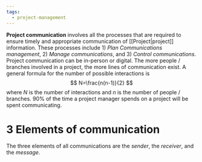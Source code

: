 ```yaml
---
tags:
  - project-management
---
```

**Project communication** involves all the processes that are required to ensure timely and appropriate communication of [[Project|project]] information. These processes include 1) *Plan Communications management*, 2) *Manage communications*, and 3) *Control communications*. Project communication can be in-person or digital. The more people / branches involved in a project, the more lines of communication exist. A general formula for the number of possible interactions is
$$
N=\frac{n(n-1)}{2}
$$
where $N$ is the number of interactions and $n$ is the number of people / branches. 90% of the time a project manager spends on a project will be spent communicating.

# 3 Elements of communication
The three elements of all communications are the *sender*, the *receiver*, and the *message*.